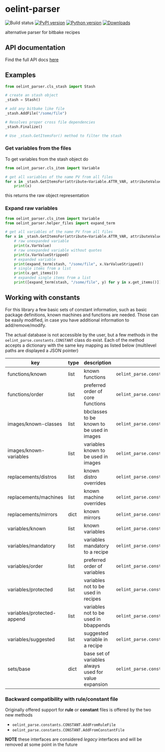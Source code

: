 # oelint-parser

![Build status](https://github.com/priv-kweihmann/oelint-parser/workflows/Python%20package/badge.svg)
[![PyPI version](https://badge.fury.io/py/oelint-parser.svg)](https://badge.fury.io/py/oelint-parser)
[![Python version](https://img.shields.io/pypi/pyversions/oelint-parser)](https://img.shields.io/pypi/pyversions/oelint-parser)
[![Downloads](https://img.shields.io/pypi/dm/oelint-parser)](https://img.shields.io/pypi/dm/oelint-parser)

alternative parser for bitbake recipes

## API documentation

Find the full API docs [here](docs/api-documentation.md)

## Examples

```python
from oelint_parser.cls_stash import Stash

# create an stash object
_stash = Stash()

# add any bitbake like file
_stash.AddFile("/some/file")

# Resolves proper cross file dependencies
_stash.Finalize()

# Use _stash.GetItemsFor() method to filter the stash
```

### Get variables from the files

To get variables from the stash object do

```python
from oelint_parser.cls_item import Variable

# get all variables of the name PV from all files
for x in _stash.GetItemsFor(attribute=Variable.ATTR_VAR, attributeValue="PV"):
    print(x)
```

this returns the raw object representation

### Expand raw variables

```python
from oelint_parser.cls_item import Variable
from oelint_parser.helper_files import expand_term

# get all variables of the name PV from all files
for x in _stash.GetItemsFor(attribute=Variable.ATTR_VAR, attributeValue="PV"):
    # raw unexpanded variable
    print(x.VarValue)
    # raw unexpanded variable without quotes
    print(x.VarValueStripped)
    # expanded variable
    print(expand_term(stash, "/some/file", x.VarValueStripped))
    # single items from a list
    print(x.get_items())
    # expanded single items from a list
    print([expand_term(stash, "/some/file", y) for y in x.get_items()])
```

## Working with constants

For this library a few basic sets of constant information, such as basic package definitions, known machines and functions are
needed.
Those can be easily modified, in case you have additional information to add/remove/modify.

The actual database is not accessible by the user, but a few methods in the `oelint_parse.constants.CONSTANT` class do exist.
Each of the method accepts a dictionary with the same key mapping as listed below (multilevel paths are displayed a JSON pointer)

| key                        | type | description                                           | getter for information                                     |
| -------------------------- | ---- | ----------------------------------------------------- | ---------------------------------------------------------- |
| functions/known            | list | known functions                                       | `oelint_parse.constants.CONSTANT.FunctionsKnown`           |
| functions/order            | list | preferred order of core functions                     | `oelint_parse.constants.CONSTANT.FunctionsOrder`           |
| images/known-classes       | list | bbclasses to be known to be used in images            | `oelint_parse.constants.CONSTANT.ImagesClasses`            |
| images/known-variables     | list | variables known to be used in images                  | `oelint_parse.constants.CONSTANT.ImagesVariables`          |
| replacements/distros       | list | known distro overrides                                | `oelint_parse.constants.CONSTANT.DistrosKnown`             |
| replacements/machines      | list | known machine overrides                               | `oelint_parse.constants.CONSTANT.MachinesKnown`            |
| replacements/mirrors       | dict | known mirrors                                         | `oelint_parse.constants.CONSTANT.MirrorsKnown`             |
| variables/known            | list | known variables                                       | `oelint_parse.constants.CONSTANT.VariablesKnown`           |
| variables/mandatory        | list | variables mandatory to a recipe                       | `oelint_parse.constants.CONSTANT.VariablesMandatory`       |
| variables/order            | list | preferred order of variables                          | `oelint_parse.constants.CONSTANT.VariablesOrder`           |
| variables/protected        | list | variables not to be used in recipes                   | `oelint_parse.constants.CONSTANT.VariablesProtected`       |
| variables/protected-append | list | variables not to be used in bbappends                 | `oelint_parse.constants.CONSTANT.VariablesProtectedAppend` |
| variables/suggested        | list | suggested variable in a recipe                        | `oelint_parse.constants.CONSTANT.VariablesSuggested`       |
| sets/base                  | dict | base set of variables always used for value expansion | `oelint_parse.constants.CONSTANT.SetsBase`                 |

### Backward compatibility with rule/constant file

Originally offered support for **rule** or **constant** files is offered by the two new methods

* `oelint_parse.constants.CONSTANT.AddFromRuleFile`
* `oelint_parse.constants.CONSTANT.AddFromConstantFile`

**NOTE** these interfaces are considered *legacy* interfaces and will be removed at some point in the future

